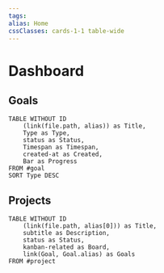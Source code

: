 ```yaml
---
tags: 
alias: Home
cssClasses: cards-1-1 table-wide
---
```

# Dashboard
## Goals
```dataview
TABLE WITHOUT ID
	(link(file.path, alias)) as Title,
	Type as Type,
	status as Status,
	Timespan as Timespan,
	created-at as Created,
	Bar as Progress
FROM #goal
SORT Type DESC
```
## Projects
```dataview
TABLE WITHOUT ID
	(link(file.path, alias[0])) as Title,
	subtitle as Description,
	status as Status,
	kanban-related as Board,
	link(Goal, Goal.alias) as Goals
FROM #project
```

